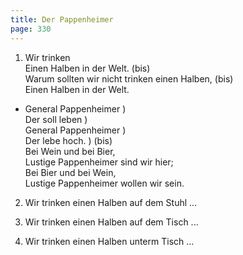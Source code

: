 ```yaml
---
title: Der Pappenheimer
page: 330
---  
```


1.  Wir trinken  
Einen Halben in der Welt. (bis)  
Warum sollten wir nicht trinken einen Halben, (bis)  
Einen Halben in der Welt.  

- General Pappenheimer )  
Der soll leben )  
General Pappenheimer )  
Der lebe hoch. ) (bis)  
Bei Wein und bei Bier,  
Lustige Pappenheimer sind wir hier;  
Bei Bier und bei Wein,  
Lustige Pappenheimer wollen wir sein.  

2. Wir trinken einen Halben auf dem Stuhl ...  

3. Wir trinken einen Halben auf dem Tisch ...  

4. Wir trinken einen Halben unterm Tisch ...  